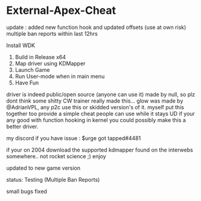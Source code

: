 # External-Apex-Cheat

update : added new function hook and updated offsets (use at own risk)
multiple ban reports within last 12hrs

Install WDK
1) Build in Release x64
2) Map driver using KDMapper
3) Launch Game
4) Run User-mode when in main menu
5) Have Fun 

driver is indeed public/open source (anyone can use it) made by null, so plz dont think some shitty CW trainer really made this...
glow was made by @AdrianVPL, any p2c use this or skidded version's of it. myself put this together too provide a simple cheat people can use while it stays UD
if your any good with function hooking in kernel you could possibly make this a better driver.

my discord if you have issue :  $urge got tapped#4481

if your on 2004 download the supported kdmapper found on the interwebs somewhere.. not rocket science ;)
enjoy 

updated to new game version

status: Testing (Multiple Ban Reports)

small bugs fixed
